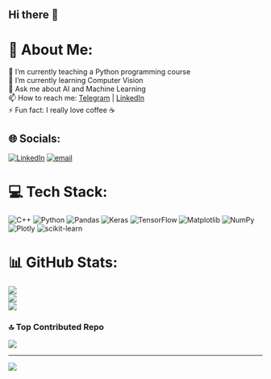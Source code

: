 ## Hi there 👋

# 💫 About Me:
🔭 I’m currently teaching a Python programming course  <br>🌱 I’m currently learning Computer Vision  <br>💬 Ask me about AI and Machine Learning  <br>📫 How to reach me: [Telegram](https://t.me/@Farhad_j13) | [LinkedIn](https://www.linkedin.com/in/farhad13)  <br>⚡ Fun fact: I really love coffee ☕  <br>


## 🌐 Socials:
[![LinkedIn](https://img.shields.io/badge/LinkedIn-%230077B5.svg?logo=linkedin&logoColor=white)](https://linkedin.com/in/https://www.linkedin.com/in/farhad13/) [![email](https://img.shields.io/badge/Email-D14836?logo=gmail&logoColor=white)](mailto:steam.j.56@gmail.com) 

# 💻 Tech Stack:
![C++](https://img.shields.io/badge/c++-%2300599C.svg?style=for-the-badge&logo=c%2B%2B&logoColor=white) ![Python](https://img.shields.io/badge/python-3670A0?style=for-the-badge&logo=python&logoColor=ffdd54) ![Pandas](https://img.shields.io/badge/pandas-%23150458.svg?style=for-the-badge&logo=pandas&logoColor=white) ![Keras](https://img.shields.io/badge/Keras-%23D00000.svg?style=for-the-badge&logo=Keras&logoColor=white) ![TensorFlow](https://img.shields.io/badge/TensorFlow-%23FF6F00.svg?style=for-the-badge&logo=TensorFlow&logoColor=white) ![Matplotlib](https://img.shields.io/badge/Matplotlib-%23ffffff.svg?style=for-the-badge&logo=Matplotlib&logoColor=black) ![NumPy](https://img.shields.io/badge/numpy-%23013243.svg?style=for-the-badge&logo=numpy&logoColor=white) ![Plotly](https://img.shields.io/badge/Plotly-%233F4F75.svg?style=for-the-badge&logo=plotly&logoColor=white) ![scikit-learn](https://img.shields.io/badge/scikit--learn-%23F7931E.svg?style=for-the-badge&logo=scikit-learn&logoColor=white)
# 📊 GitHub Stats:
![](https://github-readme-stats.vercel.app/api?username=Farhad-13&theme=dark&hide_border=false&include_all_commits=false&count_private=false)<br/>
![](https://nirzak-streak-stats.vercel.app/?user=Farhad-13&theme=dark&hide_border=false)<br/>
![](https://github-readme-stats.vercel.app/api/top-langs/?username=Farhad-13&theme=dark&hide_border=false&include_all_commits=false&count_private=false&layout=compact)

### 🔝 Top Contributed Repo
![](https://github-contributor-stats.vercel.app/api?username=Farhad-13&limit=5&theme=dark&combine_all_yearly_contributions=true)

---
[![](https://visitcount.itsvg.in/api?id=Farhad-13&icon=0&color=0)](https://visitcount.itsvg.in)

<!-- Proudly created with GPRM ( https://gprm.itsvg.in ) -->
